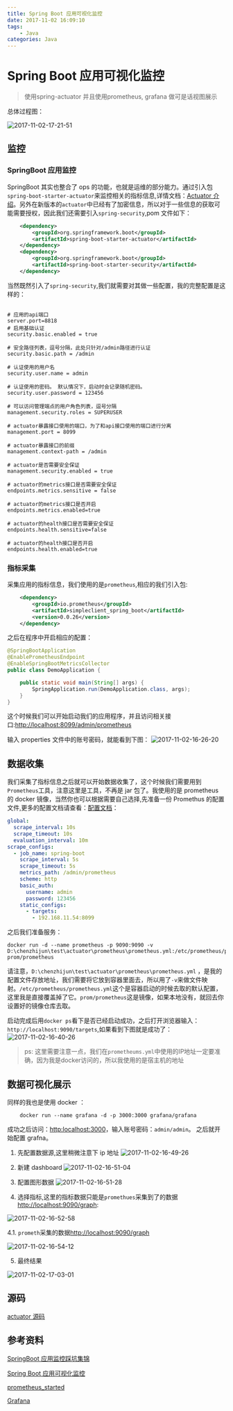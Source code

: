 ```yaml
---
title: Spring Boot 应用可视化监控
date: 2017-11-02 16:09:10
tags:
	- Java
categories: Java
---
```


# Spring Boot 应用可视化监控

> 使用spring-actuator 并且使用prometheus, grafana 做可是话视图展示

总体过程图：

![2017-11-02-17-21-51](/images/qiniu/2017-11-02-17-21-51.png)

## 监控

### SpringBoot 应用监控
SpringBoot 其实也整合了 ops 的功能，也就是运维的部分能力。通过引入包`spring-boot-starter-actuator`来监控相关的指标信息,详情文档：[Actuator 介绍](https://docs.spring.io/spring-boot/docs/current/reference/htmlsingle/#production-ready)。另外在新版本的`actuator`中已经有了加密信息，所以对于一些信息的获取可能需要授权，因此我们还需要引入`spring-security`,pom 文件如下：
<!--more-->
```xml
    <dependency>
        <groupId>org.springframework.boot</groupId>
        <artifactId>spring-boot-starter-actuator</artifactId>
    </dependency>
    <dependency>
        <groupId>org.springframework.boot</groupId>
        <artifactId>spring-boot-starter-security</artifactId>
    </dependency>
```

当然既然引入了`spring-security`,我们就需要对其做一些配置，我的完整配置是这样的：

```propeties

# 应用的api端口
server.port=8818
# 启用基础认证
security.basic.enabled = true

# 安全路径列表，逗号分隔，此处只针对/admin路径进行认证
security.basic.path = /admin

# 认证使用的用户名
security.user.name = admin

# 认证使用的密码。 默认情况下，启动时会记录随机密码。
security.user.password = 123456

# 可以访问管理端点的用户角色列表，逗号分隔
management.security.roles = SUPERUSER

# actuator暴露接口使用的端口，为了和api接口使用的端口进行分离
management.port = 8099

# actuator暴露接口的前缀
management.context-path = /admin

# actuator是否需要安全保证
management.security.enabled = true

# actuator的metrics接口是否需要安全保证
endpoints.metrics.sensitive = false

# actuator的metrics接口是否开启
endpoints.metrics.enabled=true

# actuator的health接口是否需要安全保证
endpoints.health.sensitive=false

# actuator的health接口是否开启
endpoints.health.enabled=true

```

### 指标采集

采集应用的指标信息，我们使用的是`prometheus`,相应的我们引入包:

```xml
    <dependency>
        <groupId>io.prometheus</groupId>
        <artifactId>simpleclient_spring_boot</artifactId>
        <version>0.0.26</version>
    </dependency>
```

之后在程序中开启相应的配置：

```java
@SpringBootApplication
@EnablePrometheusEndpoint
@EnableSpringBootMetricsCollector
public class DemoApplication {

	public static void main(String[] args) {
		SpringApplication.run(DemoApplication.class, args);
	}
}
```

这个时候我们可以开始启动我们的应用程序，并且访问相关接口:[http://localhost:8099/admin/prometheus](http://localhost:8099/admin/prometheus)

输入 properties 文件中的账号密码，就能看到下图：
![2017-11-02-16-26-20](/images/qiniu/2017-11-02-16-26-20.png)

## 数据收集

我们采集了指标信息之后就可以开始数据收集了，这个时候我们需要用到`Prometheus`工具，注意这里是工具，不再是 jar 包了。我使用的是 prometheus 的 docker 镜像，当然你也可以根据需要自己选择,先准备一份 Promethus 的配置文件,更多的配置文档请查看：[配置文档](https://prometheus.io/docs/operating/configuration/)：
```yaml
global:
  scrape_interval: 10s
  scrape_timeout: 10s
  evaluation_interval: 10m
scrape_configs:
  - job_name: spring-boot
    scrape_interval: 5s
    scrape_timeout: 5s
    metrics_path: /admin/prometheus
    scheme: http
    basic_auth:
      username: admin
      password: 123456
    static_configs:
      - targets:
        - 192.168.11.54:8099
```

之后我们准备服务：

```shell
docker run -d --name prometheus -p 9090:9090 -v D:\chenzhijun\test\actuator\prometheus\prometheus.yml:/etc/prometheus/prometheus.yml prom/prometheus

```

请注意，`D:\chenzhijun\test\actuator\prometheus\prometheus.yml` ，是我的配置文件存放地址，我们需要将它放到容器里面去，所以用了`-v`来做文件映射。`/etc/prometheus/prometheus.yml`这个是容器启动的时候去取的默认配置，这里我是直接覆盖掉了它。`prom/prometheus`这是镜像，如果本地没有，就回去你设置好的镜像仓库去取。

启动完成后用`docker ps`看下是否已经启动成功，之后打开浏览器输入：
`http://localhost:9090/targets`,如果看到下图就是成功了：
![2017-11-02-16-40-26](/images/qiniu/2017-11-02-16-40-26.png)

> ps: 这里需要注意一点，我们在`prometheums.yml`中使用的IP地址一定要准确，因为我是docker访问的，所以我使用的是宿主机的地址

## 数据可视化展示

同样的我也是使用 docker ：

```shell
    docker run --name grafana -d -p 3000:3000 grafana/grafana
```

成功之后访问：[http:localhost:3000](http:localhost:3000)，输入账号密码：`admin/admin`。
之后就开始配置 grafna。

1. 先配置数据源,这里稍微注意下 ip 地址
![2017-11-02-16-49-26](/images/qiniu/2017-11-02-16-49-26.png)

2. 新建 dashboard
![2017-11-02-16-51-04](/images/qiniu/2017-11-02-16-51-04.png)

3. 配置图形数据
![2017-11-02-16-51-28](/images/qiniu/2017-11-02-16-51-28.png)

4. 选择指标,这里的指标数据只能是`promethues`采集到了的数据[http://localhost:9090/graph](http://localhost:9090/graph):

![2017-11-02-16-52-58](/images/qiniu/2017-11-02-16-52-58.png)

4.1. `prometh`采集的数据[http://localhost:9090/graph](http://localhost:9090/graph)

![2017-11-02-16-54-12](/images/qiniu/2017-11-02-16-54-12.png)

5. 最终结果

![2017-11-02-17-03-01](/images/qiniu/2017-11-02-17-03-01.png)

## 源码

[actuator 源码](https://gitee.com/chenzhijun/actuator)

## 参考资料

[SpringBoot 应用监控踩坑集锦](http://www.jianshu.com/p/ebee9a0dc15c)

[Spring Boot 应用可视化监控](http://www.jianshu.com/p/7ecb57a3f326)

[prometheus_started](https://prometheus.io/docs/introduction/getting_started/)

[Grafana](http://docs.grafana.org/installation/docker/)